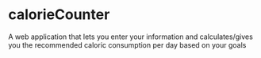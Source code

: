 # calorieCounter
A web application that lets you enter your information and calculates/gives you the recommended caloric consumption per day based on your goals

